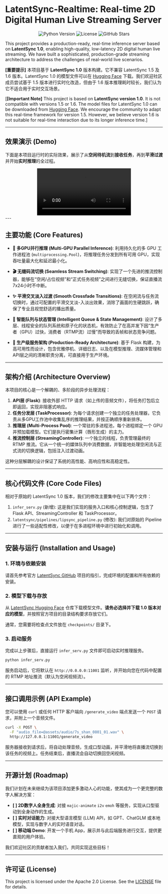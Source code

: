 # LatentSync-Realtime: Real-time 2D Digital Human Live Streaming Server

<p align="center">
  <img src="https://img.shields.io/badge/Python-3.8+-blue.svg" alt="Python Version">
  <img src="https://img.shields.io/badge/License-Apache%202.0-green.svg" alt="License">
  <img src="https://img.shields.io/github/stars/nxneo/LatentsyncRealtime?style=social" alt="GitHub Stars">
</p>

This project provides a production-ready, real-time inference server based on **LatentSync 1.0**, enabling high-quality, low-latency 2D digital human live streaming. We have built a sophisticated, production-grade streaming architecture to address the challenges of real-world live scenarios.

**[重要提示]** 本项目基于 **LatentSync 1.0** 版本构建。它不兼容 LatentSync 1.5 及 1.6 版本。LatentSync 1.0 的模型文件可以在 [Hugging Face](https://huggingface.co/ByteDance/LatentSync) 下载。我们欢迎社区成员尝试基于 1.5 版本进行实时化改造，但由于 1.6 版本推理耗时较长，我们认为它不适合用于实时交互场景。

[**[Important Note]** This project is based on **LatentSync version 1.0**. It is not compatible with versions 1.5 or 1.6. The model files for LatentSync 1.0 can be downloaded from [Hugging Face](https://huggingface.co/ByteDance/LatentSync). We encourage the community to adapt this real-time framework for version 1.5. However, we believe version 1.6 is not suitable for real-time interaction due to its longer inference time.]

---

## 效果演示 (Demo)

下面是本项目运行时的实际效果，展示了从**空闲待机流**到**接收任务**，再到**平滑过渡**并开始**实时推理**的全过程。
<center><video src=https://github.com/user-attachments/assets/9af5cc82-4da8-4cea-9b52-abc6c28ae69f controls preload></video></center>
---

## 主要功能 (Core Features)

*   **🚀 多GPU并行推理 (Multi-GPU Parallel Inference)**: 利用持久化的多 GPU 工作进程池 (`multiprocessing.Pool`)，将推理任务分发到所有可用 GPU，实现吞吐量最大化和延迟最小化。

*   **🎬 无缝码流切换 (Seamless Stream Switching)**: 实现了一个先进的推流控制器，能够在“空闲/占位视频”和“正式任务视频”之间进行无缝切换，保证直播流7x24小时不中断。

*   **✨ 平滑交叉淡入过渡 (Smooth Crossfade Transitions)**: 在空闲流与任务流切换时，通过可配置的平滑交叉淡-入淡出效果，消除了画面的生硬跳跃，确保了专业且视觉舒适的播出质量。

*   **🧠 智能队列与状态管理 (Intelligent Queue & State Management)**: 设计了多层、线程安全的队列系统和原子化的状态机，有效防止了在高并发下因“生产者（GPU）过快，消费者（RTMP流）过慢”而导致的丢帧和状态竞争问题。

*   **🔧 生产级服务架构 (Production-Ready Architecture)**: 基于 Flask 构建，为高可用性而设计，包含优雅停机、详细日志、以及在模型推理、流媒体管理和API层之间的清晰职责分离，可直接用于生产环境。

---

## 架构介绍 (Architecture Overview)

本项目的核心是一个解耦的、多阶段的异步处理流程：

1.  **API层 (Flask)**: 接收外部 HTTP 请求（如上传的音频文件），将任务打包后立即返回，实现非阻塞式响应。
2.  **任务分发层 (TaskProcessor)**: 为每个请求创建一个独立的任务处理器，它负责从多GPU工作池中收集乱序的推理结果，并按正确顺序重新排序。
3.  **推理层 (Multi-Process Pool)**: 一个常驻的多进程池，每个进程绑定一个 GPU 并预加载模型。它们是执行密集计算（唇形生成）的主力。
4.  **推流控制层 (StreamingController)**: 一个独立的线程，负责管理最终的 RTMP 推流。它从一个统一的媒体队列中消费数据，并智能地处理空闲流与正式流的切换逻辑，包括注入过渡动画。

这种分层解耦的设计保证了系统的高性能、高响应性和高稳定性。

---

## 核心代码文件 (Core Code Files)

相对于原始的 LatentSync 1.0 版本，我们的修改主要集中在以下两个文件：

1.  `infer_serv.py` (新增): 这是我们实现的服务入口和核心控制逻辑，包含了 Flask API、StreamingController 和 TaskProcessor。
2.  `latentsync/pipelines/lipsync_pipeline.py` (修改): 我们对原始的 Pipeline 进行了一些适配性修改，以便于在多进程环境中进行初始化和调用。

---

## 安装与运行 (Installation and Usage)

### 1. 环境与依赖安装
请首先参考官方 [LatentSync GitHub](https://github.com/bytedance/LatentSync) 项目的指引，完成环境的配置和所有依赖的安装。

### 2. 模型下载与存放
从 [LatentSync Hugging Face](https://huggingface.co/ByteDance/LatentSync) 仓库下载模型文件。**请务必选择并下载 1.0 版本对应的模型**，并按照官方项目的目录结构要求存放它们。

通常，您需要将检查点文件放在 `checkpoints/` 目录下。

### 3. 启动服务
完成以上步骤后，直接运行 `infer_serv.py` 文件即可启动实时推理服务。

```bash
python infer_serv.py
```

服务启动后，它将默认在 `http://0.0.0.0:11001` 监听，并开始向您在代码中配置的 RTMP 地址推流（默认为空闲视频流）。

---

## 接口调用示例 (API Example)

您可以使用 `curl` 或任何 HTTP 客户端向 `/generate_video` 端点发送一个 `POST` 请求，并附上一个音频文件。

```bash
curl -X POST \
  -F "audio_file=@assets/audio/7s_shan_0801_01.wav" \
  http://127.0.0.1:11001/generate_video
```

服务器接收到请求后，将自动处理音频，生成口型动画，并平滑地将直播流切换到该任务的视频上。任务结束后，直播流会自动切换回空闲视频。

---

## 开源计划 (Roadmap)

我们计划在未来继续为该项目添加更多激动人心的功能，使其成为一个更完整的数字人解决方案：

*   **[ ] 2D数字人全身生成**: 对接 `majic-animate` `i2v` `emoh` 等服务，实现从口型驱动到全身动作的生成。
*   **[ ] 实时对话能力**: 对接大型语言模型 (LLM) API，如 GPT、ChatGLM 或本地模型，实现与数字人的实时语音对话。
*   **[ ] 移动端 Demo**: 开发一个手机 App，展示并与此后端服务进行交互，提供更直观的用户体验。

我们欢迎社区的贡献者加入我们，共同实现这些目标！

---

## 许可证 (License)

This project is licensed under the Apache 2.0 License. See the [LICENSE](LICENSE) file for details.
